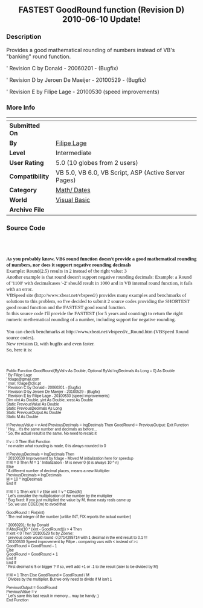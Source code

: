 ﻿<div align="center">

## FASTEST GoodRound function \(Revision D\) 2010\-06\-10 Update\!


</div>

### Description

Provides a good mathematical rounding of numbers instead of VB's "banking" round function.<br>

' Revision C by Donald - 20060201 - (Bugfix)<br>

' Revision D by Jeroen De Maeijer - 20100529 - (Bugfix)<br>

' Revision E by Filipe Lage - 20100530 (speed improvements)<br>
 
### More Info
 


<span>             |<span>
---                |---
**Submitted On**   |
**By**             |[Filipe Lage](https://github.com/Planet-Source-Code/PSCIndex/blob/master/ByAuthor/filipe-lage.md)
**Level**          |Intermediate
**User Rating**    |5.0 (10 globes from 2 users)
**Compatibility**  |VB 5\.0, VB 6\.0, VB Script, ASP \(Active Server Pages\) 
**Category**       |[Math/ Dates](https://github.com/Planet-Source-Code/PSCIndex/blob/master/ByCategory/math-dates__1-37.md)
**World**          |[Visual Basic](https://github.com/Planet-Source-Code/PSCIndex/blob/master/ByWorld/visual-basic.md)
**Archive File**   |[](https://github.com/Planet-Source-Code/filipe-lage-fastest-goodround-function-revision-d-2010-06-10-update__1-61414/archive/master.zip)





### Source Code

<br><br>
<p><font face=Verdana size=2><strong>As you probably know, VB6 round function doesn't provide a good mathematical rounding of numbers, nor does it support negative rounding decimals</strong><br>
Example: Round(2.5) results in 2 instead of the right value: 3<br>
Another example is that round doesn't support negative rounding decimals: Example: a Round of '1100' with decimalcases '-2' should result in 1000 and in VB internal round function, it fails with an error.<br>
VBSpeed site (http://www.xbeat.net/vbspeed/) provides many examples and benchmarks of solutions to this problem, so I've decided to submit 2 source codes providing the SHORTEST good round function and the FASTEST good round function.<br>
In this source code I'll provide the FASTEST (for 5 years and counting) to return the right numeric methematical rounding of a number, including support for negative rounding.<br>
<br/>
You can check benchmarks at http://www.xbeat.net/vbspeed/c_Round.htm (VBSpeed Round source codes)</a>.<br>
New revision D, with bugfix and even faster.<br>
So, here it is:
</font></p>
<br>
<font face=Arial size=1>
<br>
Public Function GoodRound(ByVal v As Double, Optional ByVal lngDecimals As Long = 0) As Double<br>
 ' By Filipe Lage<br>
 ' fclage@gmail.com<br>
 ' msn: fclage@clix.pt<br>
 ' Revision C by Donald - 20060201 - (Bugfix)<br>
 ' Revision D by Jeroen De Maeijer - 20100529 - (Bugfix)<br>
 ' Revision E by Filipe Lage - 20100530 (speed improvements)<br>
 Dim xint As Double, yint As Double, xrest As Double<br>
 Static PreviousValue  As Double<br>
 Static PreviousDecimals As Long<br>
 Static PreviousOutput  As Double<br>
 Static M        As Double<br>
   <br>
 If PreviousValue = v And PreviousDecimals = lngDecimals Then GoodRound = PreviousOutput: Exit Function<br>
   ' Hey... it's the same number and decimals as before...<br>
   ' So, the actual result is the same. No need to recalc it<br>
 <br>
 If v = 0 Then Exit Function<br>
   ' no matter what rounding is made, 0 is always rounded to 0<br>
   <br>
 If PreviousDecimals = lngDecimals Then<br>
   ' 20100530 Improvement by fclage - Moved M initialization here for speedup<br>
   If M = 0 Then M = 1 ' Initialization - M is never 0 (it is always 10 ^ n)<br>
   Else<br>
   ' A different number of decimal places, means a new Multiplier<br>
   PreviousDecimals = lngDecimals<br>
   M = 10 ^ lngDecimals<br>
   End If<br>
 <br>
 If M = 1 Then xint = v Else xint = v * CDec(M)<br>
   ' Let's consider the multiplication of the number by the multiplier<br>
   ' Bug fixed: If you just multiplied the value by M, those nasty reals came up<br>
   ' So, we use CDEC(m) to avoid that<br>
                               <br>
 GoodRound = Fix(xint)<br>
   ' The real integer of the number (unlike INT, FIX reports the actual number)<br>
 <br>
 ' 20060201: fix by Donald<br>
 If Abs(Fix(10 * (xint - GoodRound))) > 4 Then<br>
  If xint < 0 Then '20100529 fix by Zoenie:<br>
  ' previous code would round -0,0714285714 with 1 decimal in the end result to 0.1 !!!<br>
  ' 20100530 Speed improvement by Filipe - comparing vars with < instead of >=<br>
   GoodRound = GoodRound - 1<br>
  Else<br>
   GoodRound = GoodRound + 1<br>
  End If<br>
 End If<br>
   ' First decimal is 5 or bigger ? If so, we'll add +1 or -1 to the result (later to be divided by M)<br>
 <br>
 If M = 1 Then Else GoodRound = GoodRound / M<br>
   ' Divides by the multiplier. But we only need to divide if M isn't 1<br>
 <br>
 PreviousOutput = GoodRound<br>
 PreviousValue = v<br>
   ' Let's save this last result in memory... may be handy ;)<br>
End Function

